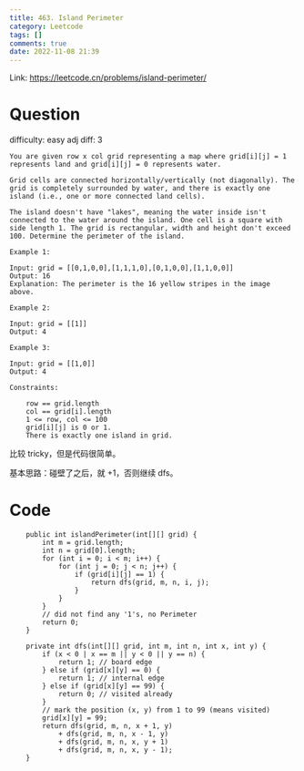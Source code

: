 ```yaml
---
title: 463. Island Perimeter
category: Leetcode
tags: []
comments: true
date: 2022-11-08 21:39
---
```




Link: https://leetcode.cn/problems/island-perimeter/

# Question

difficulty: easy
adj diff: 3

    You are given row x col grid representing a map where grid[i][j] = 1 represents land and grid[i][j] = 0 represents water.

    Grid cells are connected horizontally/vertically (not diagonally). The grid is completely surrounded by water, and there is exactly one island (i.e., one or more connected land cells).

    The island doesn't have "lakes", meaning the water inside isn't connected to the water around the island. One cell is a square with side length 1. The grid is rectangular, width and height don't exceed 100. Determine the perimeter of the island.

    Example 1:

    Input: grid = [[0,1,0,0],[1,1,1,0],[0,1,0,0],[1,1,0,0]]
    Output: 16
    Explanation: The perimeter is the 16 yellow stripes in the image above.

    Example 2:

    Input: grid = [[1]]
    Output: 4

    Example 3:

    Input: grid = [[1,0]]
    Output: 4

    Constraints:

    	row == grid.length
    	col == grid[i].length
    	1 <= row, col <= 100
    	grid[i][j] is 0 or 1.
    	There is exactly one island in grid.

比较 tricky，但是代码很简单。

基本思路：碰壁了之后，就 +1，否则继续 dfs。

# Code

```
    public int islandPerimeter(int[][] grid) {
        int m = grid.length;
        int n = grid[0].length;
        for (int i = 0; i < m; i++) {
            for (int j = 0; j < n; j++) {
                if (grid[i][j] == 1) {
                    return dfs(grid, m, n, i, j);
                }
            }
        }
        // did not find any '1's, no Perimeter
        return 0;
    }

    private int dfs(int[][] grid, int m, int n, int x, int y) {
        if (x < 0 | x == m || y < 0 || y == n) {
            return 1; // board edge
        } else if (grid[x][y] == 0) {
            return 1; // internal edge
        } else if (grid[x][y] == 99) {
            return 0; // visited already
        }
        // mark the position (x, y) from 1 to 99 (means visited)
        grid[x][y] = 99;
        return dfs(grid, m, n, x + 1, y)
            + dfs(grid, m, n, x - 1, y)
            + dfs(grid, m, n, x, y + 1)
            + dfs(grid, m, n, x, y - 1);
    }
```
